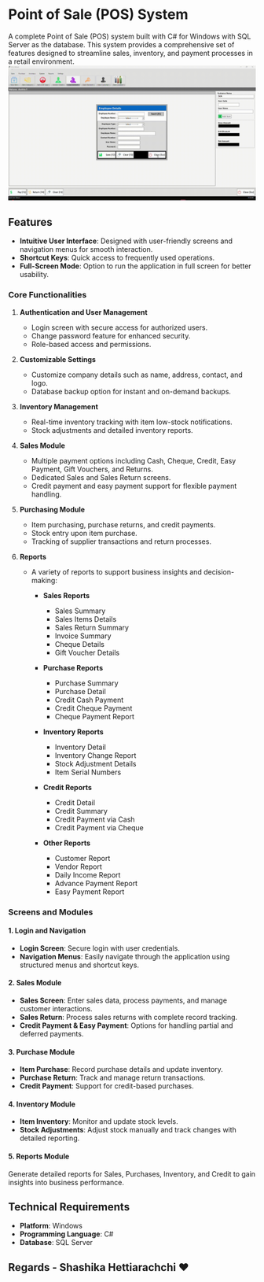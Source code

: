 # Point of Sale (POS) System

A complete Point of Sale (POS) system built with C# for Windows with SQL Server as the database. This system provides a comprehensive set of features designed to streamline sales, inventory, and payment processes in a retail environment.
![Intro](./POS.gif)

## Features

- **Intuitive User Interface**: Designed with user-friendly screens and navigation menus for smooth interaction.
- **Shortcut Keys**: Quick access to frequently used operations.
- **Full-Screen Mode**: Option to run the application in full screen for better usability.

### Core Functionalities

1. **Authentication and User Management**

   - Login screen with secure access for authorized users.
   - Change password feature for enhanced security.
   - Role-based access and permissions.

2. **Customizable Settings**

   - Customize company details such as name, address, contact, and logo.
   - Database backup option for instant and on-demand backups.

3. **Inventory Management**
   - Real-time inventory tracking with item low-stock notifications.
   - Stock adjustments and detailed inventory reports.
4. **Sales Module**

   - Multiple payment options including Cash, Cheque, Credit, Easy Payment, Gift Vouchers, and Returns.
   - Dedicated Sales and Sales Return screens.
   - Credit payment and easy payment support for flexible payment handling.

5. **Purchasing Module**

   - Item purchasing, purchase returns, and credit payments.
   - Stock entry upon item purchase.
   - Tracking of supplier transactions and return processes.

6. **Reports**

   - A variety of reports to support business insights and decision-making:

     - **Sales Reports**
       - Sales Summary
       - Sales Items Details
       - Sales Return Summary
       - Invoice Summary
       - Cheque Details
       - Gift Voucher Details
     - **Purchase Reports**
       - Purchase Summary
       - Purchase Detail
       - Credit Cash Payment
       - Credit Cheque Payment
       - Cheque Payment Report
     - **Inventory Reports**

       - Inventory Detail
       - Inventory Change Report
       - Stock Adjustment Details
       - Item Serial Numbers

     - **Credit Reports**
       - Credit Detail
       - Credit Summary
       - Credit Payment via Cash
       - Credit Payment via Cheque
     - **Other Reports**
       - Customer Report
       - Vendor Report
       - Daily Income Report
       - Advance Payment Report
       - Easy Payment Report

### Screens and Modules

#### **1. Login and Navigation**

- **Login Screen**: Secure login with user credentials.
- **Navigation Menus**: Easily navigate through the application using structured menus and shortcut keys.

#### **2. Sales Module**

- **Sales Screen**: Enter sales data, process payments, and manage customer interactions.
- **Sales Return**: Process sales returns with complete record tracking.
- **Credit Payment & Easy Payment**: Options for handling partial and deferred payments.

#### **3. Purchase Module**

- **Item Purchase**: Record purchase details and update inventory.
- **Purchase Return**: Track and manage return transactions.
- **Credit Payment**: Support for credit-based purchases.

#### **4. Inventory Module**

- **Item Inventory**: Monitor and update stock levels.
- **Stock Adjustments**: Adjust stock manually and track changes with detailed reporting.

#### **5. Reports Module**

Generate detailed reports for Sales, Purchases, Inventory, and Credit to gain insights into business performance.

## Technical Requirements

- **Platform**: Windows
- **Programming Language**: C#
- **Database**: SQL Server

## Regards - Shashika Hettiarachchi ❤️
